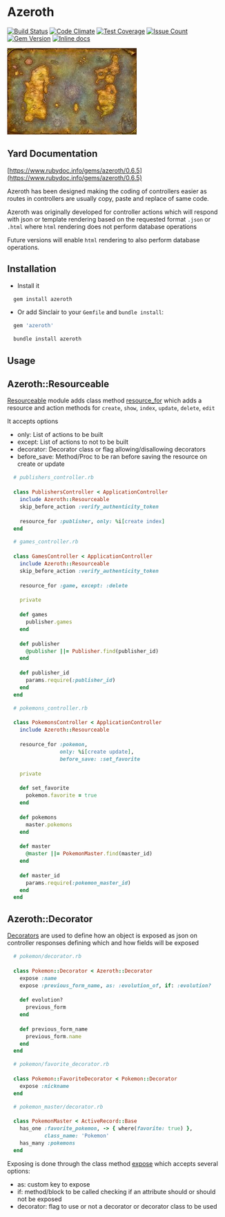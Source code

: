 Azeroth
========
[![Build Status](https://circleci.com/gh/darthjee/azeroth.svg?style=shield)](https://circleci.com/gh/darthjee/azeroth)
[![Code Climate](https://codeclimate.com/github/darthjee/azeroth/badges/gpa.svg)](https://codeclimate.com/github/darthjee/azeroth)
[![Test Coverage](https://codeclimate.com/github/darthjee/azeroth/badges/coverage.svg)](https://codeclimate.com/github/darthjee/azeroth/coverage)
[![Issue Count](https://codeclimate.com/github/darthjee/azeroth/badges/issue_count.svg)](https://codeclimate.com/github/darthjee/azeroth)
[![Gem Version](https://badge.fury.io/rb/azeroth.svg)](https://badge.fury.io/rb/azeroth)
[![Inline docs](http://inch-ci.org/github/darthjee/azeroth.svg)](http://inch-ci.org/github/darthjee/azeroth)

![azeroth](https://raw.githubusercontent.com/darthjee/azeroth/master/azeroth.jpg)

Yard Documentation
-------------------
[https://www.rubydoc.info/gems/azeroth/0.6.5](https://www.rubydoc.info/gems/azeroth/0.6.5)

Azeroth has been designed making the coding of controllers easier
as routes in controllers are usually copy, paste and replace of same
code.

Azeroth was originally developed for controller actions
which will respond with json or template rendering based
on the requested format `.json` or `.html` where `html` rendering
does not perform database operations

Future versions will enable `html` rendering to also perform
database operations.

Installation
---------------

- Install it

```ruby
  gem install azeroth
```

- Or add Sinclair to your `Gemfile` and `bundle install`:

```ruby
  gem 'azeroth'
```

```bash
  bundle install azeroth
```

Usage
-----

## Azeroth::Resourceable

[Resourceable](https://www.rubydoc.info/gems/azeroth/Azeroth/Resourceable)
module adds class method [resource_for](https://www.rubydoc.info/gems/azeroth/Azeroth/Resourceable/ClassMethods#resource_for-instance_method)
which adds a resource and action methods for `create`, `show`, `index`,
`update`, `delete`, `edit`

It accepts options
- only: List of actions to be built
- except: List of actions to not to be built
- decorator: Decorator class or flag allowing/disallowing decorators
- before_save: Method/Proc to be ran before saving the resource on create or update

```ruby
  # publishers_controller.rb

  class PublishersController < ApplicationController
    include Azeroth::Resourceable
    skip_before_action :verify_authenticity_token

    resource_for :publisher, only: %i[create index]
  end
```

```ruby
  # games_controller.rb

  class GamesController < ApplicationController
    include Azeroth::Resourceable
    skip_before_action :verify_authenticity_token

    resource_for :game, except: :delete

    private

    def games
      publisher.games
    end

    def publisher
      @publisher ||= Publisher.find(publisher_id)
    end

    def publisher_id
      params.require(:publisher_id)
    end
  end
```

```ruby
  # pokemons_controller.rb

  class PokemonsController < ApplicationController
    include Azeroth::Resourceable

    resource_for :pokemon,
                 only: %i[create update],
                 before_save: :set_favorite

    private

    def set_favorite
      pokemon.favorite = true
    end

    def pokemons
      master.pokemons
    end

    def master
      @master ||= PokemonMaster.find(master_id)
    end

    def master_id
      params.require(:pokemon_master_id)
    end
  end
```

## Azeroth::Decorator

[Decorators](https://www.rubydoc.info/gems/azeroth/Azeroth/Decorator) are
used to define how an object is exposed as json on controller responses
defining which and how fields will be exposed

```ruby
  # pokemon/decorator.rb

  class Pokemon::Decorator < Azeroth::Decorator
    expose :name
    expose :previous_form_name, as: :evolution_of, if: :evolution?

    def evolution?
      previous_form
    end

    def previous_form_name
      previous_form.name
    end
  end
```

```ruby
  # pokemon/favorite_decorator.rb

  class Pokemon::FavoriteDecorator < Pokemon::Decorator
    expose :nickname
  end
```

```ruby
  # pokemon_master/decorator.rb

  class PokemonMaster < ActiveRecord::Base
    has_one :favorite_pokemon, -> { where(favorite: true) },
            class_name: 'Pokemon'
    has_many :pokemons
  end
```

Exposing is done through the class method
[expose](https://www.rubydoc.info/gems/azeroth/Azeroth/Decorator#expose-class_method)
which accepts several options:

- as: custom key to expose
- if: method/block to be called checking if an attribute should or should not be exposed
- decorator: flag to use or not a decorator or decorator class to be used
